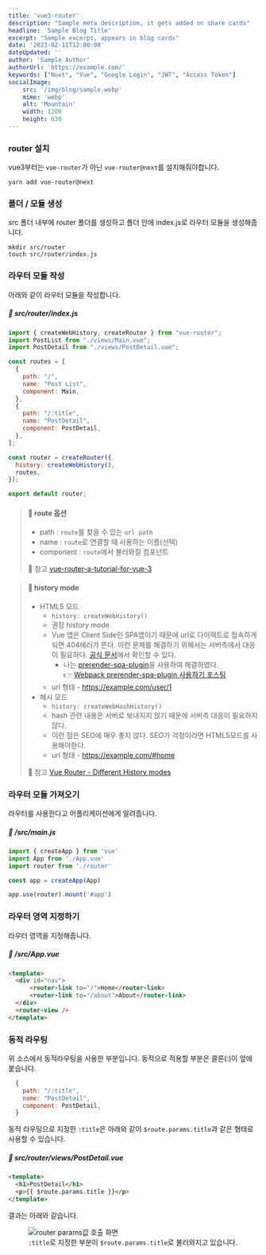 ```yaml
---
title: 'vue3-router'
description: "Sample meta description, it gets added on share cards"
headline: 'Sample Blog Title'
excerpt: "Sample excerpt, appears in blog cards"
date: '2023-02-11T12:00:00'
dateUpdated: ''
author: 'Sample Author'
authorUrl: 'https://example.com/'
keywords: ["Nuxt", "Vue", "Google Login", "JWT", "Access Token"]
socialImage:
    src: '/img/blog/sample.webp'
    mime: 'webp'
    alt: 'Mountain'
    width: 1200
    height: 630
---
```

### router 설치
vue3부터는 <code>vue-router</code>가 아닌 <code>vue-router@next</code>를 설치해줘야합니다.

```
yarn add vue-router@next
```











### 폴더 / 모듈 생성
src 폴더 내부에 router 폴더를 생성하고 폴더 안에 index.js로 라우터 모듈을 생성해줍니다.

```
mkdir src/router
touch src/router/index.js
```

### 라우터 모듈 작성
아래와 같이 라우터 모듈을 작성합니다.
##### 📃 src/router/index.js

```javascript
import { createWebHistory, createRouter } from "vue-router";
import PostList from "./views/Main.vue";
import PostDetail from "./views/PostDetail.vue";

const routes = [
  {
    path: "/",
    name: "Post List",
    component: Main,
  },
  {
    path: "/:title",
    name: "PostDetail",
    component: PostDetail,
  },
];

const router = createRouter({
  history: createWebHistory(),
  routes,
});

export default router;
```
> #### 🔎 route 옵션
> - path : <code>route</code>를 찾을 수 있는 <code>url path</code>
> - name : <code>route</code>로 연결할 때 사용하는 이름(선택)
> - component : <code>route</code>에서 불러와질 컴포넌트
>
> 📌 참고 [vue-router-a-tutorial-for-vue-3](https://www.vuemastery.com/blog/vue-router-a-tutorial-for-vue-3/)

> #### 🔎 history mode
> - HTML5 모드
>     - <code>history: createWebHistory()</code>
>     - 권장 history mode
>     - Vue 앱은 Client Side인 SPA앱이기 때문에 url로 다이렉트로 접속하게 되면 404에러가 뜬다. 이런 문제를 해결하기 위해서는 서버측에서 대응이 필요하다. [공식 문서](https://router.vuejs.org/guide/essentials/history-mode.html#example-server-configurations)에서 확인할 수 있다.  
>         - 나는 [prerender-spa-plugin](https://github.com/chrisvfritz/prerender-spa-plugin)을 사용하여 해결하였다.  
>         👉 [Webpack prerender-spa-plugin 사용하기 포스팅](webpack-prerender-spa-plugin)
>     - url 형태 - https://example.com/user/1
> - 해시 모드
>     - <code>history: createWebHashHistory()</code>
>     - hash 관련 내용은 서버로 보내지지 않기 때문에 서버측 대응이 필요하지 않다.
>     - 이런 점은 SEO에 매우 좋지 않다. SEO가 걱정이라면 HTML5모드를 사용해야한다.
>     - url 형태 - https://example.com/#home
>
> 📌 참고 [Vue Router - Different History modes](https://router.vuejs.org/guide/essentials/history-mode.html)

### 라우터 모듈 가져오기
라우터를 사용한다고 어플리케이션에게 알려줍니다.
##### 📃 /src/main.js

```javascript
import { createApp } from 'vue'
import App from './App.vue'
import router from './router'

const app = createApp(App)

app.use(router).mount('#app')
```

### 라우터 영역 지정하기
라우터 영역을 지정해줍니다.
##### 📃 /src/App.vue

```html
<template>
  <div id="nav">
      <router-link to="/">Home</router-link>
      <router-link to="/about">About</router-link>
  </div>
  <router-view />
</template>
```

### 동적 라우팅
위 소스에서 동적라우팅을 사용한 부분입니다.
동적으로 적용할 부분은 콜론(:)이 앞에 붙습니다.

```javascript
  {
    path: "/:title",
    name: "PostDetail",
    component: PostDetail,
  }
```

동적 라우팅으로 지정한 <code>:title</code>은 아래와 같이 <code>$route.params.title</code>과 같은 형태로 사용할 수 있습니다.

##### 📃 src/router/views/PostDetail.vue

```html
<template>
  <h1>PostDetail</h1>
  <p>{{ $route.params.title }}</p>
</template>
```

결과는 아래와 같습니다.
<figure>
  <img src="/posts/images/vue3-dynamic-route-result-in-browser.jpg" alt="router params값 호출 화면">
  <figcaption><code>:title</code>로 지정한 부분이 <code>$route.params.title</code>로 불러와지고 있습니다.</figcaption>
</figure>
